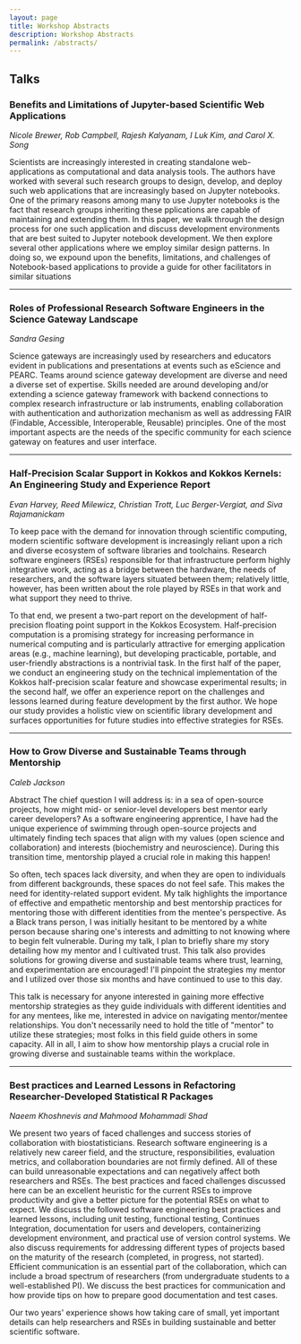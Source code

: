 ```yaml
---
layout: page
title: Workshop Abstracts
description: Workshop Abstracts
permalink: /abstracts/
---
```


## Talks

### Benefits and Limitations of Jupyter-based Scientific Web Applications

*Nicole Brewer, Rob Campbell, Rajesh Kalyanam, I Luk Kim, and Carol X. Song*

Scientists are increasingly interested in creating standalone web-applications
as computational and data analysis tools. The authors have worked with several
such research groups to design, develop, and deploy such web applications that
are increasingly based on Jupyter notebooks. One of the primary reasons among
many to use Jupyter notebooks is the fact that research groups inheriting these
pplications are capable of maintaining and extending them. In this paper, we
walk through the design process for one such application and discuss 
development environments that are best suited to Jupyter notebook development.
We then explore several other applications where we employ similar design
patterns. In doing so, we expound upon the benefits, limitations, and
challenges of Notebook-based applications to provide a guide for other
facilitators in similar situations

---

### Roles of Professional Research Software Engineers in the Science Gateway Landscape

*Sandra Gesing*

Science gateways are increasingly used by researchers and educators evident
in publications and presentations at events such as eScience and PEARC. Teams
around science gateway development are diverse and need a diverse set of
expertise. Skills needed are around developing and/or extending a science
gateway framework with backend connections to complex research infrastructure
or lab instruments, enabling collaboration with authentication and
authorization mechanism as well as addressing FAIR (Findable, Accessible,
Interoperable, Reusable) principles. One of the most important aspects are the
needs of the specific community for each science gateway on features and
user interface. 

---

### Half-Precision Scalar Support in Kokkos and Kokkos Kernels: An Engineering Study and Experience Report

*Evan Harvey, Reed Milewicz, Christian Trott, Luc Berger-Vergiat, and Siva Rajamanickam*

To keep pace with the demand for innovation through scientific computing,
modern scientific software development is increasingly reliant upon a rich
and diverse ecosystem of software libraries and toolchains. Research software
engineers (RSEs) responsible for that infrastructure perform highly 
integrative work, acting as a bridge between the hardware, the needs of
researchers, and the software layers situated between them; relatively little,
however, has been written about the role played by RSEs in that work and what
support they need to thrive.

To that end, we present a two-part report on the development of half-precision
floating point support in the Kokkos Ecosystem. Half-precision computation is
a promising strategy for increasing performance in numerical computing and
is particularly attractive for emerging application areas (e.g., machine
learning), but developing practicable, portable, and user-friendly abstractions
is a nontrivial task. In the first half of the paper, we conduct an engineering
study on the technical implementation of the Kokkos half-precision scalar
feature and showcase experimental results; in the second half, we offer an
experience report on the challenges and lessons learned during feature
development by the first author. We hope our study provides a holistic
view on scientific library development and surfaces opportunities for future
studies into effective strategies for RSEs.

---

### How to Grow Diverse and Sustainable Teams through Mentorship

*Caleb Jackson*

Abstract	The chief question I will address is: in a sea of open-source
projects, how might mid- or senior-level developers best mentor early career
developers? As a software engineering apprentice, I have had the unique
experience of swimming through open-source projects and ultimately finding
tech spaces that align with my values (open science and collaboration) and
interests (biochemistry and neuroscience). During this transition time,
mentorship played a crucial role in making this happen!

So often, tech spaces lack diversity, and when they are open to individuals
from different backgrounds, these spaces do not feel safe. This makes the need
for identity-related support evident. My talk highlights the importance of
effective and empathetic mentorship and best mentorship practices for mentoring
those with different identities from the mentee's perspective. As a Black
trans person, I was initially hesitant to be mentored by a white person because
sharing one's interests and admitting to not knowing where to begin felt
vulnerable. During my talk, I plan to briefly share my story detailing how my
mentor and I cultivated trust. This talk also provides solutions for growing
diverse and sustainable teams where trust, learning, and experimentation are
encouraged! I'll pinpoint the strategies my mentor and I utilized over those
six months and have continued to use to this day.

This talk is necessary for anyone interested in gaining more effective
mentorship strategies as they guide individuals with different identities and
for any mentees, like me, interested in advice on navigating mentor/mentee
relationships. You don't necessarily need to hold the title of "mentor" to
utilize these strategies; most folks in this field guide others in some
capacity. All in all, I aim to show how mentorship plays a crucial role in
growing diverse and sustainable teams within the workplace. 

---

### Best practices and Learned Lessons in Refactoring Researcher-Developed Statistical R Packages

*Naeem Khoshnevis and Mahmood Mohammadi Shad*

We present two years of faced challenges and success stories of collaboration
with biostatisticians. Research software engineering is a relatively new
career field, and the structure, responsibilities, evaluation metrics, and
collaboration boundaries are not firmly defined. All of these can build
unreasonable expectations and can negatively affect both researchers and RSEs.
The best practices and faced challenges discussed here can be an excellent
heuristic for the current RSEs to improve productivity and give a better
picture for the potential RSEs on what to expect. We discuss the followed
software engineering best practices and learned lessons, including unit
testing, functional testing, Continues Integration, documentation for users
and developers, containerizing development environment, and practical use of
version control systems. We also discuss requirements for addressing different
types of projects based on the maturity of the research (completed, in
progress, not started). Efficient communication is an essential part of the
collaboration, which can include a broad spectrum of researchers (from
undergraduate students to a well-established PI). We discuss the best practices
for communication and how provide tips on how to prepare good documentation
and test cases.

Our two years' experience shows how taking care of small, yet important
details can help researchers and RSEs in building sustainable and better
scientific software. 
